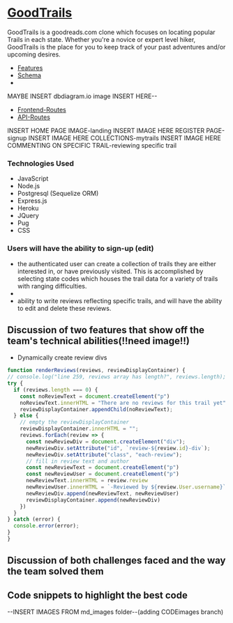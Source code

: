 
# [GoodTrails](https://good-trails.herokuapp.com/)
GoodTrails is a goodreads.com clone which focuses on locating popular Trails in each state. Whether you're a novice or expert level hiker, GoodTrails is the place for you to keep track of your past adventures and/or upcoming desires.
  * [Features](https://github.com/Run5/GoodTrails/wiki/Features) 
  * [Schema](https://github.com/Run5/GoodTrails/wiki/Database-Schema)
  * 
 MAYBE INSERT dbdiagram.io image INSERT HERE--
 
  * [Frontend-Routes](https://github.com/Run5/GoodTrails/wiki/Frontend-Routes)
  * [API-Routes](https://github.com/Run5/GoodTrails/wiki/API-Documentation)
  
 INSERT HOME PAGE IMAGE-landing
 INSERT IMAGE HERE REGISTER PAGE-signup
 INSERT IMAGE HERE COLLECTIONS-mytrails
 INSERT IMAGE HERE COMMENTING ON SPECIFIC TRAIL-reviewing specific trail
  
 ### Technologies Used
 * JavaScript
 * Node.js
 * Postgresql (Sequelize ORM)
 * Express.js
 * Heroku
 * JQuery
 * Pug
 * CSS

 ### Users will have the ability to sign-up (edit)
   * the authenticated user can create a collection of trails they are either interested in, or have previously visited.  This is accomplished by selecting state codes which houses the trail data for a variety of trails with ranging difficulties.
   *
   * ability to write reviews reflecting specific trails, and will have the ability to edit and delete these reviews.

## Discussion of two features that show off the team's technical abilities(!!need image!!)
  * Dynamically create review divs
  ```javascript
function renderReviews(reviews, reviewDisplayContainer) {
  // console.log("line 259, reviews array has length?", reviews.length);
  try {
    if (reviews.length === 0) {
      const noReviewText = document.createElement("p")
      noReviewText.innerHTML = "There are no reviews for this trail yet"
      reviewDisplayContainer.appendChild(noReviewText);
    } else {
      // empty the reviewDisplayContainer
      reviewDisplayContainer.innerHTML = "";
      reviews.forEach(review => {
        const newReviewDiv = document.createElement("div");
        newReviewDiv.setAttribute("id", `review-${review.id}-div`);
        newReviewDiv.setAttribute("class", "each-review");
        // fill in review text and author
        const newReviewText = document.createElement("p")
        const newReviewUser = document.createElement("p")
        newReviewText.innerHTML = review.review
        newReviewUser.innerHTML = `-Reviewed by ${review.User.username}`
        newReviewDiv.append(newReviewText, newReviewUser)
        reviewDisplayContainer.append(newReviewDiv)
      })
    }
  } catch (error) {
    console.error(error);
  }
}
  ```

 ## Discussion of both challenges faced and the way the team solved them
 
 
 ## Code snippets to highlight the best code
  --INSERT IMAGES FROM md_images folder--(adding CODEimages branch)


